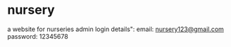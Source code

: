 # nursery
 a website for nurseries
admin login details":
email: nursery123@gmail.com
password: 12345678
